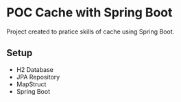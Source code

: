 # POC Cache with Spring Boot

Project created to pratice skills of cache using Spring Boot.

## Setup

- H2 Database
- JPA Repository
- MapStruct
- Spring Boot
